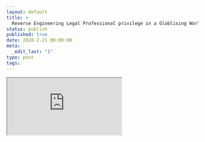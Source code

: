 ```yaml
---
layout: default
title: >
  Reverse Engineering Legal Professional privilege in a Globlising World - the Australian Case
status: publish
published: true
date: 2020-2-21 00:00:00
meta:
  _edit_last: "1"
type: post
tags:
---
```

<div  id="qrcode"></div>
<div>
<iframe src="https://researchers.mq.edu.au/en/publications/reverse-engineering-legal-professional-privilege-in-a-globlising-">
</iframe>
</div>

<script type="text/javascript" src="/js/qr/qrcode.js"></script>
<script type="text/javascript">
new QRCode(document.getElementById("qrcode"), "https://researchers.mq.edu.au/en/publications/reverse-engineering-legal-professional-privilege-in-a-globlising-");
</script>
        